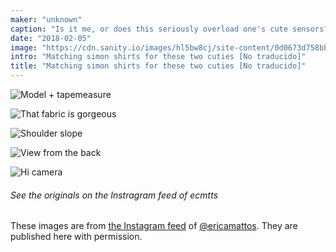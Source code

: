 ```yaml
---
maker: "unknown"
caption: "Is it me, or does this seriously overload one's cute sensors?"
date: "2018-02-05"
image: "https://cdn.sanity.io/images/hl5bw8cj/site-content/0d0673d758bb9ec6f60c01db5dba00a0d3fea7ee-1080x1080.jpg"
intro: "Matching simon shirts for these two cuties [No traducido]"
title: "Matching simon shirts for these two cuties [No traducido]"
---
```


![Model + tapemeasure](https://posts.freesewing.org/uploads/matching_simon_view2_07c4206346.jpg "Model + tapemeasure")

![That fabric is gorgeous](https://posts.freesewing.org/uploads/matching_simon_view3_6be104bac1.jpg "That fabric is gorgeous")

![Shoulder slope](https://posts.freesewing.org/uploads/matching_simon_view4_df63556bdf.jpg "Shoulder slope")

![View from the back](https://posts.freesewing.org/uploads/matching_simon_view5_2e3b570060.jpg "View from the back")

![Hi camera](https://posts.freesewing.org/uploads/matching_simon_view6_1b0caef89f.jpg)

<Note>

###### See the originals on the Instragram feed of ecmtts

These images are from 
[the Instagram feed](https://www.instagram.com/ecmtts/)
of [@ericamattos](/users/ericamattos).
They are published here with permission.

</Note>
